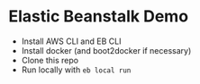 Elastic Beanstalk Demo
===

* Install AWS CLI and EB CLI
* Install docker (and boot2docker if necessary)
* Clone this repo
* Run locally with `eb local run`
